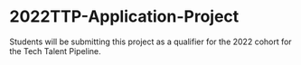 # 2022TTP-Application-Project
Students will be submitting this project as a qualifier for the 2022 cohort for the Tech Talent Pipeline. 
